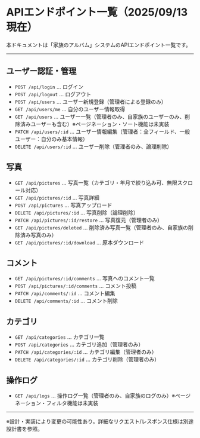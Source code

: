 # APIエンドポイント一覧（2025/09/13 現在）

本ドキュメントは「家族のアルバム」システムのAPIエンドポイント一覧です。

---

## ユーザー認証・管理
- `POST /api/login` … ログイン
- `POST /api/logout` … ログアウト
- `POST /api/users` … ユーザー新規登録（管理者による登録のみ）
- `GET /api/users/me` … 自分のユーザー情報取得
- `GET /api/users` … ユーザー一覧（管理者のみ、自家族のユーザーのみ、削除済みユーザーも含む）※ページネーション・ソート機能は未実装
- `PATCH /api/users/:id` … ユーザー情報編集（管理者：全フィールド、一般ユーザー：自分のみ基本情報）
- `DELETE /api/users/:id` … ユーザー削除（管理者のみ、論理削除）

## 写真
- `GET /api/pictures` … 写真一覧（カテゴリ・年月で絞り込み可、無限スクロール対応）
- `GET /api/pictures/:id` … 写真詳細
- `POST /api/pictures` … 写真アップロード
- `DELETE /api/pictures/:id` … 写真削除（論理削除）
- `PATCH /api/pictures/:id/restore` … 写真復元（管理者のみ）
- `GET /api/pictures/deleted` … 削除済み写真一覧（管理者のみ、自家族の削除済み写真のみ）
- `GET /api/pictures/:id/download` … 原本ダウンロード

## コメント
- `GET /api/pictures/:id/comments` … 写真へのコメント一覧
- `POST /api/pictures/:id/comments` … コメント投稿
- `PATCH /api/comments/:id` … コメント編集
- `DELETE /api/comments/:id` … コメント削除

## カテゴリ
- `GET /api/categories` … カテゴリ一覧
- `POST /api/categories` … カテゴリ追加（管理者のみ）
- `PATCH /api/categories/:id` … カテゴリ編集（管理者のみ）
- `DELETE /api/categories/:id` … カテゴリ削除（管理者のみ）

## 操作ログ
- `GET /api/logs` … 操作ログ一覧（管理者のみ、自家族のログのみ）※ページネーション・フィルタ機能は未実装

---

※設計・実装により変更の可能性あり。詳細なリクエスト/レスポンス仕様は別途設計書を参照。
